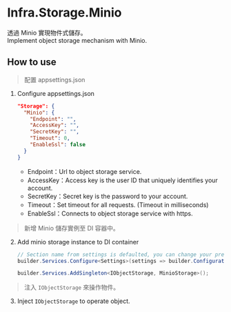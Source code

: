 # Infra.Storage.Minio

透過 Minio 實現物件式儲存。  
Implement object storage mechanism with Minio.

## How to use

> 配置 appsettings.json

1. Configure appsettings.json

    ```json
    "Storage": {
      "Minio": {
        "Endpoint": "",
        "AccessKey": "",
        "SecretKey": "",
        "Timeout": 0,
        "EnableSsl": false
      }
    }
    ```

    - Endpoint：Url to object storage service.
    - AccessKey：Access key is the user ID that uniquely identifies your account.
    - SecretKey：Secret key is the password to your account.
    - Timeout：Set timeout for all requests. (Timeout in milliseconds)
    - EnableSsl：Connects to object storage service with https.

> 新增 Minio 儲存實例至 DI 容器中。

2. Add minio storage instance to DI container

    ```csharp
    // Section name from settings is defaulted, you can change your prefer naming, but field structure must be the same!
    builder.Services.Configure<Settings>(settings => builder.Configuration.GetSection(Settings.SectionName).Bind(settings));

    builder.Services.AddSingleton<IObjectStorage, MinioStorage>();
    ```

> 注入 `IObjectStorage` 來操作物件。

3. Inject `IObjectStorage` to operate object.
